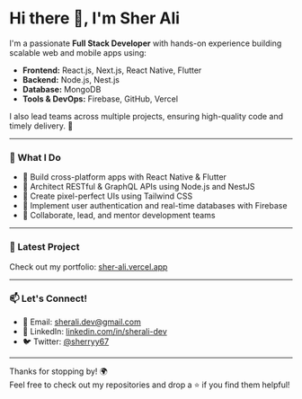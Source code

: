 # Hi there 👋, I'm Sher Ali

I'm a passionate **Full Stack Developer** with hands-on experience building scalable web and mobile apps using:

- **Frontend:** React.js, Next.js, React Native, Flutter  
- **Backend:** Node.js, Nest.js  
- **Database:** MongoDB  
- **Tools & DevOps:** Firebase, GitHub, Vercel  

I also lead teams across multiple projects, ensuring high-quality code and timely delivery. 🚀

---

### 🌟 What I Do

- 🔧 Build cross-platform apps with React Native & Flutter  
- 🧠 Architect RESTful & GraphQL APIs using Node.js and NestJS  
- 📱 Create pixel-perfect UIs using Tailwind CSS  
- 🔐 Implement user authentication and real-time databases with Firebase  
- 🤝 Collaborate, lead, and mentor development teams

---

### 🚀 Latest Project

Check out my portfolio: [sher-ali.vercel.app](https://sher-ali.vercel.app/)

---

### 📫 Let's Connect!

- 📧 Email: sherali.dev@gmail.com  
- 💼 LinkedIn: [linkedin.com/in/sherali-dev](https://linkedin.com/in/sherali-dev)  
- 🐦 Twitter: [@sherryy67](https://twitter.com/sherryy67)

---

Thanks for stopping by! 🌍  
Feel free to check out my repositories and drop a ⭐ if you find them helpful!


<!---
sherryy67/sherryy67 is a ✨ special ✨ repository because its `README.md` (this file) appears on your GitHub profile.
You can click the Preview link to take a look at your changes.
--->
